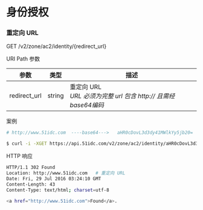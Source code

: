 # 身份授权

<!-- toc -->


### 重定向 URL

GET  /v2/zone/ac2/identity/{redirect_url}

URI Path 参数

| 参数 | 类型 | 描述
|---|---|---|
|redirect_url|string|重定向 URL <br>*URL 必须为完整 url 包含 http:// 且需经base64编码*|


案例

```bash
# http://www.51idc.com  ----base64--->   aHR0cDovL3d3dy41MWlkYy5jb20=

$ curl -i -XGET https://api.51idc.com/v2/zone/ac2/identity/aHR0cDovL3d3dy41MWlkYy5jb20=
```

HTTP 响应
```bash
HTTP/1.1 302 Found
Location: http://www.51idc.com   # 重定向 URL
Date: Fri, 29 Jul 2016 03:24:10 GMT
Content-Length: 43
Content-Type: text/html; charset=utf-8

<a href="http://www.51idc.com">Found</a>.
```

